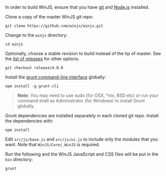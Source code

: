 In order to build WinJS, ensure that you have [git](http://git-scm.com/downloads) and [Node.js](http://nodejs.org/download/) installed.

Clone a copy of the master WinJS git repo:
```
git clone https://github.com/winjs/winjs.git
```

Change to the `winjs` directory:
```
cd winjs
```

Optionally, choose a stable revision to build instead of the tip of master. See the [list of releases](https://github.com/winjs/winjs/releases) for other options. 
```
git checkout release/4.0.0
```

Install the [grunt command-line interface](https://github.com/gruntjs/grunt-cli) globally:
```
npm install -g grunt-cli
```

> **Note:** You may need to use sudo (for OSX, *nix, BSD etc) or run your command shell as Administrator (for Windows) to install Grunt globally.


Grunt dependencies are installed separately in each cloned git repo. Install the dependencies with:
```
npm install
```

Edit `src/js/base.js` and `src/js/ui.js` to include only the modules that you want. Note that `WinJS/Core/_WinJS` is required.

Run the following and the WinJS JavaScript and CSS files will be put in the `bin` directory:
```
grunt
```
